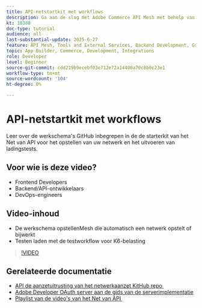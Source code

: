 ```yaml
---
title: API-netstartkit met workflows
description: Ga aan de slag met Adobe Commerce API Mesh met behulp van workflows voor het implementeren van uw netwerk- en laadtests.
kt: 18388
doc-type: tutorial
audience: all
last-substantial-update: 2025-6-27
feature: API Mesh, Tools and External Services, Backend Development, GraphQL, Storefront
topic: App Builder, Commerce, Development, Integrations
role: Developer
level: Beginner
source-git-commit: cdd219b9ecebf03e712e72a14400a70c8b0c23e1
workflow-type: tm+mt
source-wordcount: '104'
ht-degree: 0%

---
```


# API-netstartkit met workflows

Leer over de werkschema&#39;s GitHub inbegrepen in de de starterkit van het Net van API voor het opstellen van uw netwerk en het uitvoeren van ladingstests.

## Voor wie is deze video?

* Frontend Developers
* Backend/API-ontwikkelaars
* DevOps-engineers

## Video-inhoud

* De werkschema opstellenMesh die automatisch een netwerk opstelt of bijwerkt
* Testen laden met de testworkflow voor K6-belasting

>[!VIDEO](https://video.tv.adobe.com/v/3464530?learn=on&enablevpops&captions=dut)

## Gerelateerde documentatie

* [&#x200B; API de aanzetuitrusting van het netwerkaanzet KitHub repo &#x200B;](https://github.com/adobe-commerce/api-mesh-starter-kit)
* [&#x200B; Adobe Developer OAuth server aan de gids van de serverimplementatie &#x200B;](https://developer.adobe.com/developer-console/docs/guides/authentication/ServerToServerAuthentication/implementation)
* [&#x200B; Playlist van de video&#39;s van het Net van API &#x200B;](https://experienceleague.adobe.com/nl/playlists/commerce-get-started-app-builder-and-api-mesh)

